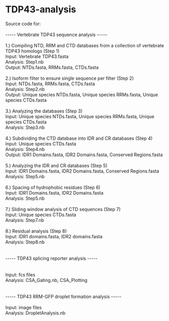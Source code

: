 # TDP43-analysis
Source code for:<br><br>
----- Vertebrate TDP43 sequence analysis -----<br><br>
	1.) Compiling NTD, RRM and CTD databases from a collection of vertebrate TDP43 homologs (Step 1)<br>
		Input: Vertebrate TDP43.fasta<br>
		Analysis: Step1.nb<br>
		Output: NTDs.fasta, RRMs.fasta, CTDs.fasta<br><br>
	2.) Isoform filter to ensure single sequence per filter (Step 2)<br>
		Input: NTDs.fasta, RRMs.fasta, CTDs.fasta<br>
		Analysis: Step2.nb<br>
		Output: Unique species NTDs.fasta, Unique species RRMs.fasta, Unique species CTDs.fasta<br><br>
	3.) Analyzing the databases (Step 3)<br>
		Input: Unique species NTDs.fasta, Unique species RRMs.fasta, Unique species CTDs.fasta<br>
		Analysis: Step3.nb<br><br>
	4.) Subdividing the CTD database into IDR and CR databases (Step 4)<br>
		Input: Unique species CTDs.fasta<br>
		Analysis: Step4.nb<br>
		Output: IDR1 Domains.fasta, IDR2 Domains.fasta, Conserved Regions.fasta<br><br>
	5.) Analyzing the IDR and CR databases (Step 5)<br>
		Input: IDR1 Domains.fasta, IDR2 Domains.fasta, Conserved Regions.fasta<br>
		Analysis: Step5.nb<br><br>
	6.) Spacing of hydrophobic residues (Step 6)<br>
		Input: IDR1 Domains.fasta, IDR2 Domains.fasta<br>
		Analysis: Step5.nb<br><br>
	7.) Sliding window analysis of CTD sequences (Step 7)<br>
		Input: Unique species CTDs.fasta<br>
		Analysis: Step7.nb<br><br>
	8.) Residual analysis (Step 8)<br>
		Input: IDR1 domains.fasta, IDR2 domains.fasta<br>
		Analysis: Step8.nb<br><br>
<br>
----- TDP43 splicing reporter analysis -----<br><br>	
	Input: fcs files<br>
	Analysis: CSA_Gating.nb, CSA_Plotting<br><br>
<br>
----- TDP43 RRM-GFP droplet formation analysis -----<br><br>
	Input: image files<br>
	Analysis: DropletAnalysis.nb<br><br>
